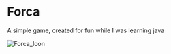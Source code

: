 # Forca
 A simple game, created for fun while I was learning java
 
 ![Forca_Icon](https://user-images.githubusercontent.com/80111558/110717224-66f9af80-81e7-11eb-88e4-ea0abc295476.png)
